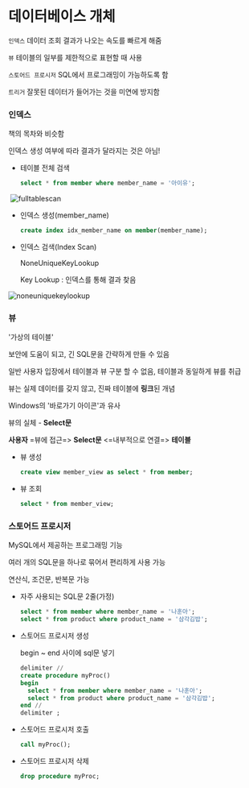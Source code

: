 # 데이터베이스 개체

`인덱스` 데이터 조회 결과가 나오는 속도를 빠르게 해줌

 `뷰` 테이블의 일부를 제한적으로 표현할 때 사용

 `스토어드 프로시저` SQL에서 프로그래밍이 가능하도록 함

`트리거` 잘못된 데이터가 들어가는 것을 미연에 방지함



### 인덱스

책의 목차와 비슷함

인덱스 생성 여부에 따라 결과가 달라지는 것은 아님!

* 테이블 전체 검색

  ```sql
  select * from member where member_name = '아이유';
  ```

​	![fulltablescan]()

* 인덱스 생성(member_name)

  ```sql
  create index idx_member_name on member(member_name);
  ```

* 인덱스 검색(Index Scan)

  NoneUniqueKeyLookup

  Key Lookup : 인덱스를 통해 결과 찾음

![noneuniquekeylookup]()



### 뷰

'가상의 테이블'

보안에 도움이 되고, 긴 SQL문을 간략하게 만들 수 있음

일반 사용자 입장에서 테이블과 뷰 구분 할 수 없음, 테이블과 동일하게 뷰를 취급

뷰는 실제 데이터를 갖지 않고, 진짜 테이블에 **링크**된 개념

Windows의 '바로가기 아이콘'과 유사

뷰의 실체 - **Select문**

**사용자** =뷰에 접근=> **Select문** <=내부적으로 연결=> **테이블**

* 뷰 생성

  ```sql
  create view member_view as select * from member;
  ```

* 뷰 조회

  ```sql
  select * from member_view;
  ```



### 스토어드 프로시저

MySQL에서 제공하는 프로그래밍 기능

여러 개의 SQL문을 하나로 묶어서 편리하게 사용 가능

연산식, 조건문, 반복문 가능

* 자주 사용되는 SQL문 2줄(가정)

  ```sql
  select * from member where member_name = '나훈아';
  select * from product where product_name = '삼각김밥';
  ```

* 스토어드 프로시저 생성

  begin ~ end 사이에 sql문 넣기

  ```sql
  delimiter //
  create procedure myProc()
  begin
  	select * from member where member_name = '나훈아';
  	select * from product where product_name = '삼각김밥';
  end //
  delimiter ;
  ```

* 스토어드 프로시저 호출

  ```sql
  call myProc();
  ```

* 스토어드 프로시저 삭제

  ```sql
  drop procedure myProc;
  ```

  

